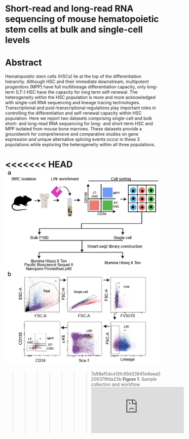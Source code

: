 # Short-read and long-read RNA sequencing of mouse hematopoietic stem cells at bulk and single-cell levels 
# Abstract
Hematopoietic stem cells (HSCs) lie at the top of the differentiation hierarchy. Although HSC and their immediate downstream, multipotent progenitors (MPP) have full multilineage differentiation capacity, only long-term (LT-) HSC have the capacity for long term self-renewal. The heterogeneity within the HSC population is more and more acknowledged with single-cell RNA sequencing and lineage tracing technologies. Transcriptional and post-transcriptional regulations play important roles in controlling the differentiation and self-renewal capacity within HSC population. Here we report two datasets comprising single-cell and bulk short- and long-read RNA sequencing for long- and short-term HSC and MPP isolated from mouse bone marrows. These datasets provide a groundwork for comprehensive and comparative studies on gene expression and unique alternative splicing events occur in these 3 populations while exploring the heterogeneity within all three populations.

<<<<<<< HEAD
![image](https://github.com/LuChenLab/hemato/blob/main/image/Fig1.png)
=======
>>>>>>> 7a98af5dce13fc69d33645e6eea0206379fda23b
**Figure 1.** Sample collection and workflow. 
![image](https://github.com/LuChenLab/hemato/blob/main/image/Fig1.pdf)
